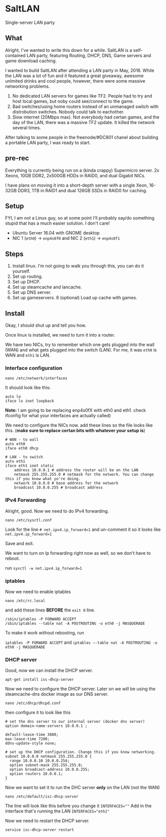 # SaltLAN

Single-server LAN party

## What

Alright, I've wanted to write this down for a while. SaltLAN is a self-contained LAN party, featuring Routing, DHCP, DNS, Game servers and game download caching.

I wanted to build SaltLAN after attending a LAN party in May, 2016. While the LAN was a lot of fun and it featured a great giveaway, awesome unlmited drinks and cool people, however, there were some massive networking problems.

 1. No dedicated LAN servers for games like TF2. People had to try and host local games, but noby could see/connect to the game.
 2. Bad switches/using home routers instead of an unmanaged switch with distrobution switches. Nobody could talk to eachother.
 3. Slow internet (20Mbps max). Not everybody had certan games, and the day of the LAN, there was a massive TF2 update. It killed the network several times.
 
 After talking to some people in the freenode/#DC801 chanel about building a portable LAN party, I was ready to start.
 
## pre-rec

Everything is currently being run on a (kinda crappy) Supermicro server. 2x Xeons, 10GB DDR2, 2x500GB HDDs in RAID0, and dual Gigabit NICs.

I have plans on moving it into a short-depth server with a single Xeon, 16-32GB DDR3, 1TB in RAID1 and dual 126GB SSDs in RAID0 for caching.

## Setup

FYI, I am not a Linux guy, so at some point I'll probably say/do something stupid that has a much easier solution. I don't care!

* Ubuntu Server 16.04 with GNOME desktop
* NIC 1 (`eth0`) -> `enp4s0f0` and NIC 2 (`eth1`) -> `enp4s0f1`

## Steps
1. Install linux. I'm not going to walk you through this, you can do it yourself.
2. Set up routing.
3. Set up DHCP.
5. Set up steamcache and lancache.
6. Set up DNS server.
7. Set up gameservers.
8 (optional) Load up cache with games.

## Install
Okay, I should shut up and tell you how.

Once linux is installed, we need to turn it into a router.

We have two NICs, try to remember which one gets plugged into the wall (WAN) and what gets plugged into the switch (LAN). For me, it was `eth0` is WAN and `eth1` is LAN.

### Interface configuration

`nano /etc/network/interfaces`

It should look like this:
```
auto lo
iface lo inet loopback
```

**Note:** I am going to be replacing enp4s0fX with eth0 and eth1. check ifconfig for what your interfaces are actually called)

We need to configure the NICs now. add these lines so the file looks like this. (**make sure to replace certan bits with whatever your setup is**)


```
# WAN - to wall
auto eth0
iface eth0 dhcp

# LAN - to switch
auto eth1
iface eth1 inet static
    address 10.0.0.1 # address the router will be on the LAN
    netmask 255.255.255.0 # netmask for the network. You can change this if you know what yo're doing.
    network 10.0.0.0 # base address for the network
    broadcast 10.0.0.255 # broadcast address
```

### IPv4 Forwarding
Alright, good. Now we need to do IPv4 forwarding.

`nano /etc/sysctl.conf`

Look for the line
`# net.ipv4.ip_forward=1`
and un-comment it so it looks like
`net.ipv4.ip_forward=1`

Save and exit.

We want to turn on Ip forwarding right now as well, so we don't have to reboot. 

run
`sysctl -w net.ipv4.ip_forward=1`

### iptables

Now we need to enable iptables

`nano /etc/rc.local`

and add these lines **BEFORE** the `exit 0` line.

```
/sbin/iptables -P FORWARD ACCEPT
/sbin/iptables --table nat -A POSTROUTING -o eth0 -j MASQUERADE
```

To make it work without rebooting, run

`iptables -P FORWARD ACCEPT` and `iptables –-table nat -A POSTROUTING -o eth0 -j MASQUERADE`

### DHCP server

Good, now we can install the DHCP server.
 
 `apt-get install isc-dhcp-server`
 
 Now we need to configure the DHCP server. Later on we will be using the steamcache-dns docker image as our DNS server.
 
 `nano /etc/dhcp/dhcpd.conf`
 
 then configure it to look like this
 
```
# set the dns server to our internal server (docker dns server)
option domain-name-servers 10.0.0.1 ;

default-lease-time 3600;
max-lease-time 7200;
ddns-update-style none;

# set up the DHCP configuration. Change this if you know networking.
subnet 10.0.0.0 netmask 255.255.255.0 {
  range 10.0.0.10 10.0.0.254;
  option subnet-mask 255.255.255.0;
  option broadcast-address 10.0.0.255;
  option routers 10.0.0.1;
}
```

Now we want to set it to run the DHC server **only** on the LAN (not the WAN)

`nano /etc/default/isc-dhcp-server`

The line will look like this before you change it
`INTERFACES=""`
Add in the interface that's running the LAN
`INTERFACES="eth1"`

Now we need to restart the DHCP server.

`service isc-dhcp-server restart`

